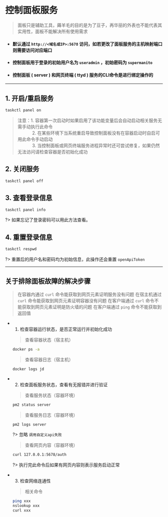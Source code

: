 # __控制面板服务__
> 面板只是辅助工具，薅羊毛的目的是为了豆子，再华丽的外表也不能代表其实用性，面板不能解决所有使用需求

- #### 默认通过 `http://<域名或IP>:5678` 访问，如若更改了面板服务的主机映射端口则需要访问对应端口
- #### 控制面板用于登录的初始用户名为 `useradmin` ，初始密码为 `supermanito`
- #### 控制面板 ( server ) 和网页终端 ( ttyd ) 服务的CLI命令是进行绑定操作的

***

## 1. 开启/重启服务
```bash
taskctl panel on
```
> 注意：1. 容器第一次启动时如果启用了该功能变量后会自动启动相关服务无需手动执行此命令\
>   ㅤ ㅤㅤ 2. 在某些环境下当系统重启导致控制面板没有在容器启动时自启可用此命令手动启动\
>   ㅤ ㅤㅤ 3. 当控制面板或网页终端服务进程异常时还可尝试修复，如果仍然无法访问请检查容器是否初始化成功

## 2. 关闭服务
```bash
taskctl panel off
```

## 3. 查看登录信息
```bash
taskctl panel info
```
?> 如果忘记了登录密码可以用此方法查看。

## 4. 重置登录信息
```bash
taskctl respwd
```
?> 重置后的用户名和密码均为初始信息，此操作还会重置 `openApiToken`

***

## 关于排除面板故障的解决步骤 <!-- {docsify-ignore} -->
> 在容器内通过 `curl` 命令能获取到网页元素证明服务没有问题
> 在宿主机通过 `curl` 命令能获取到网页元素证明容器没有问题
> 在客户端通过 `curl` 命令不能获取到网页元素证明是防火墙的问题
> 在客户端通过 `ping` 命令不能获取到返回值
  - 1. 检查容器运行状态，是否正常运行并初始化成功
    > 查看容器状态（宿主机）
    ```bash
    docker ps -a
    ```
    > 查看容器日志（宿主机）
    ```bash
    docker logs jd
    ```
  - 2. 检查面板服务状态，查看有无报错并进行验证
    > 查看服务状态（容器环境）
    ```bash
    pm2 status server
    ```
    > 查看服务日志（容器环境）
    ```bash
    pm2 logs server
    ```

      ?> 忽略 `调用自定义api失败`
    > 查看网页内容（容器环境）
    ```bash
    curl 127.0.0.1:5678/auth
    ```

      ?> 执行完此命令后如果有网页内容则表示服务启动正常

  - 3. 检查网络连通性
    > 相关命令
    ```bash
    ping xxx
    nslookup xxx
    curl xxx
    ```
